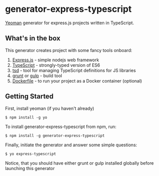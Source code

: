 # generator-express-typescript
[Yeoman](http://yeoman.io) generator for express.js projects written in TypeScript.

## What's in the box

This generator creates project with some fancy tools onboard:

1. [Express.js](http://expressjs.com) - simple nodejs web framework
2. [TypeScript](https://github.com/Microsoft/TypeScript) - strongly-typed version of ES6
3. [tsd](https://github.com/DefinitelyTyped/tsd) - tool for managing TypeScript definitions for JS libraries
4. [grunt](http://gruntjs.com) or [gulp](http://gulpjs.com) - build tool
5. [Dockerfile](https://www.docker.com) - to run your project as a Docker container (optional)

## Getting Started

First, install yeoman (if you haven't already)

```
$ npm install -g yo
```

To install generator-express-typescript from npm, run:

```
$ npm install -g generator-express-typescript
```

Finally, initiate the generator and answer some simple questions:

```
$ yo express-typescript
```

Notice, that you should have either grunt or gulp installed globally before launching this generator
